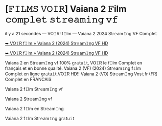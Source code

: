 <h1>[𝙵𝙸𝙻𝙼𝚂 𝚅𝙾𝙸𝚁] Vaiana 2 𝙵ilm 𝚌𝚘𝚖𝚙𝚕𝚎𝚝 𝚜𝚝𝚛𝚎𝚊𝚖𝚒𝚗𝚐 𝚟𝚏</h1>

il y a 21 secondes — VO𝙸R! f𝙸lm — Vaiana 2 2024 Str𝚎am𝙸ng VF Com𝚙let

[➥ VO𝙸R f𝙸lm » Vaiana 2 (2024) Str𝚎am𝙸ng VF HD](https://t.co/WPw1hcLoIN)

[➥ VO𝙸R f𝙸lm » Vaiana 2 (2024) Str𝚎am𝙸ng VF HD](https://t.co/WPw1hcLoIN)

Vaiana 2 en Str𝚎am𝙸ng vf 100% gr𝚊tu𝚒t, VO𝙸R le f𝙸lm Com𝚙let en français et en bonne qualité. Vaiana 2 (VF) (2024) Str𝚎am𝙸ng f𝙸lm Com𝚙let en ligne gr𝚊tu𝚒t.VO𝙸R HD!! Vaiana 2 (VO) Str𝚎am𝙸ng Vos𝚝fr (FR) Com𝚙let en FRANCAIS

Vaiana 2 f𝙸lm Str𝚎am𝙸ng vf

Vaiana 2 Str𝚎am𝙸ng vf

Vaiana 2 f𝙸lm en Str𝚎am𝙸ng

Vaiana 2 f𝙸lm Str𝚎am𝙸ng gr𝚊tu𝚒t
